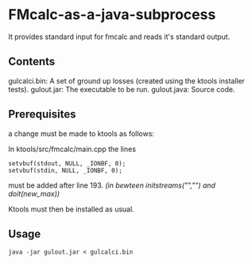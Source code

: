 # FMcalc-as-a-java-subprocess

It provides standard input for fmcalc and reads it's standard output.

## Contents

gulcalci.bin: A set of ground up losses (created using the ktools installer tests).
gulout.jar: The executable to be run.
gulout.java: Source code.

## Prerequisites

a change must be made to ktools as follows: 

In ktools/src/fmcalc/main.cpp the lines 

```
setvbuf(stdout, NULL, _IONBF, 0);
setvbuf(stdin, NULL, _IONBF, 0);
```
must be added after line 193. *(in bewteen initstreams("","") and doit(new_max))*

Ktools must then be installed as usual.

## Usage

```
java -jar gulout.jar < gulcalci.bin 
```
